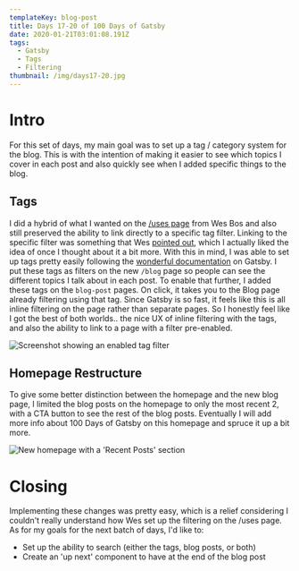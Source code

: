 ```yaml
---
templateKey: blog-post
title: Days 17-20 of 100 Days of Gatsby
date: 2020-01-21T03:01:08.191Z
tags:
  - Gatsby
  - Tags
  - Filtering
thumbnail: /img/days17-20.jpg
---
```

# Intro

For this set of days, my main goal was to set up a tag / category system for the blog. This is with the intention of making it easier to see which topics I cover in each post and also quickly see when I added specific things to the blog. 

## Tags

I did a hybrid of what I wanted on the [/uses page](https://uses.tech/) from Wes Bos and also still preserved the ability to link directly to a specific tag filter. Linking to the specific filter was something that Wes [pointed out](https://twitter.com/wesbos/status/1215310634226724864?s=20), which I actually liked the idea of once I thought about it a bit more. With this in mind, I was able to set up tags pretty easily following the [wonderful documentation](https://www.gatsbyjs.org/docs/adding-tags-and-categories-to-blog-posts/) on Gatsby. I put these tags as filters on the new `/blog` page so people can see the different topics I talk about in each post. To enable that further, I added these tags on the `blog-post` pages. On click, it takes you to the Blog page already filtering using that tag. Since Gatsby is so fast, it feels like this is all inline filtering on the page rather than separate pages. So I honestly feel like I got the best of both worlds.. the nice UX of inline filtering with the tags, and also the ability to link to a page with a filter pre-enabled. 

![Screenshot showing an enabled tag filter](/img/screen-shot-2020-01-20-at-9.00.31-pm.png "Tag filter")

## Homepage Restructure

To give some better distinction between the homepage and the new blog page, I limited the blog posts on the homepage to only the most recent 2, with a CTA button to see the rest of the blog posts. Eventually I will add more info about 100 Days of Gatsby on this homepage and spruce it up a bit more.

![New homepage with a 'Recent Posts' section](/img/screen-shot-2020-01-20-at-9.00.58-pm.png "Updated homepage")

# Closing

Implementing these changes was pretty easy, which is a relief considering I couldn't really understand how Wes set up the filtering on the /uses page. As for my goals for the next batch of days, I'd like to:

* Set up the ability to search (either the tags, blog posts, or both)
* Create an 'up next' component to have at the end of the blog post
